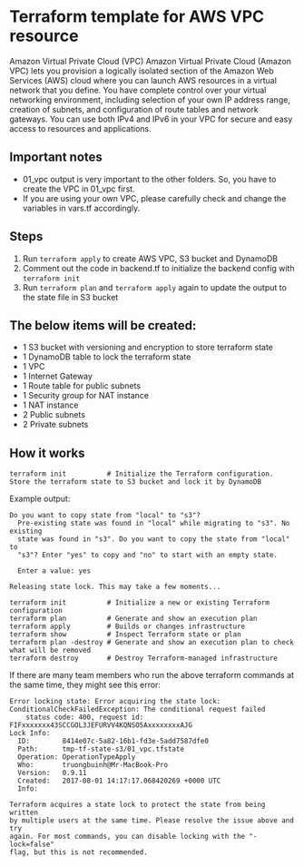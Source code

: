 # Terraform template for AWS VPC resource
Amazon Virtual Private Cloud (VPC)
Amazon Virtual Private Cloud (Amazon VPC) lets you provision a logically isolated section of the Amazon Web Services (AWS) cloud where you can launch AWS resources in a virtual network that you define. You have complete control over your virtual networking environment, including selection of your own IP address range, creation of subnets, and configuration of route tables and network gateways.  You can use both IPv4 and IPv6 in your VPC for secure and easy access to resources and applications.

## Important notes
- 01_vpc output is very important to the other folders. So, you have to create the VPC in 01_vpc first.
- If you are using your own VPC, please carefully check and change the variables in vars.tf accordingly.

## Steps
1) Run ```terraform apply``` to create AWS VPC, S3 bucket and DynamoDB
2) Comment out the code in backend.tf to initialize the backend config with ```terraform init```
3) Run ```terraform plan``` and ```terraform apply``` again to update the output to the state file in S3 bucket

## The below items will be created:
- 1 S3 bucket with versioning and encryption to store terraform state
- 1 DynamoDB table to lock the terraform state
- 1 VPC
- 1 Internet Gateway
- 1 Route table for public subnets
- 1 Security group for NAT instance
- 1 NAT instance
- 2 Public subnets
- 2 Private subnets

## How it works
```
terraform init          # Initialize the Terraform configuration. Store the terraform state to S3 bucket and lock it by DynamoDB
```
Example output:
```
Do you want to copy state from "local" to "s3"?
  Pre-existing state was found in "local" while migrating to "s3". No existing
  state was found in "s3". Do you want to copy the state from "local" to
  "s3"? Enter "yes" to copy and "no" to start with an empty state.

  Enter a value: yes

Releasing state lock. This may take a few moments...
```
```
terraform init          # Initialize a new or existing Terraform configuration
terraform plan          # Generate and show an execution plan
terraform apply         # Builds or changes infrastructure
terraform show          # Inspect Terraform state or plan
terraform plan -destroy # Generate and show an execution plan to check what will be removed
terraform destroy       # Destroy Terraform-managed infrastructure
```

If there are many team members who run the above terraform commands at the same time, they might see this error:
```
Error locking state: Error acquiring the state lock: ConditionalCheckFailedException: The conditional request failed
	status code: 400, request id: FIFxxxxxxx43SCCGOL3JEFURVV4KQNSO5AxxxxxxxxAJG
Lock Info:
  ID:        8414e07c-5a82-16b1-fd3e-5add7587dfe0
  Path:      tmp-tf-state-s3/01_vpc.tfstate
  Operation: OperationTypeApply
  Who:       truongbuinh@Mr-MacBook-Pro
  Version:   0.9.11
  Created:   2017-08-01 14:17:17.068420269 +0000 UTC
  Info:      

Terraform acquires a state lock to protect the state from being written
by multiple users at the same time. Please resolve the issue above and try
again. For most commands, you can disable locking with the "-lock=false"
flag, but this is not recommended.
```